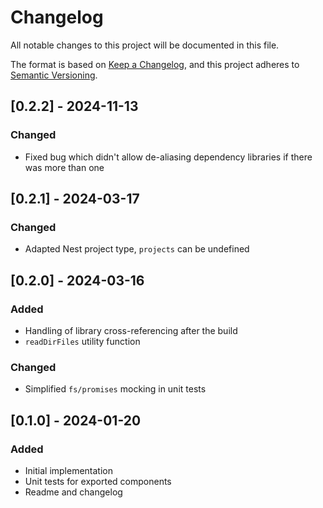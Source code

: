 # Changelog

All notable changes to this project will be documented in this file.

The format is based on [Keep a Changelog](https://keepachangelog.com/en/1.0.0/),
and this project adheres to [Semantic Versioning](https://semver.org/spec/v2.0.0.html).

## [0.2.2] - 2024-11-13

### Changed

- Fixed bug which didn't allow de-aliasing dependency libraries if there was more than one

## [0.2.1] - 2024-03-17

### Changed

- Adapted Nest project type, `projects` can be undefined

## [0.2.0] - 2024-03-16

### Added

- Handling of library cross-referencing after the build
- `readDirFiles` utility function

### Changed

- Simplified `fs/promises` mocking in unit tests

## [0.1.0] - 2024-01-20

### Added

- Initial implementation
- Unit tests for exported components
- Readme and changelog
